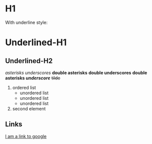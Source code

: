 # H1

With underline style:

Underlined-H1
=============

Underlined-H2
-------------


*asterisks*
_underscores_
**double asterisks**
__double underscores__
**double asterisks _underscore_**
~~tilde~~

1. ordered list
   * unordered list
   - unordered list
   + unordered list
2. second element

Links
-----
[I am a link to google](www.google.com)

